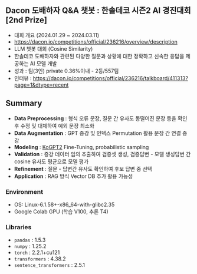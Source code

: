## Dacon 도배하자 Q&A 챗봇 : 한솔데코 시즌2 AI 경진대회 [2nd Prize]

- 대회 개요 (2024.01.29 ~ 2024.03.11)
- https://dacon.io/competitions/official/236216/overview/description
- LLM 챗봇 대회 (Cosine Similarity)
- 한솔데코 도배하자와 관련된 다양한 질문과 상황에 대한 정확하고 신속한 응답을 제공하는 AI 모델 개발
- 성과 : 팀(3인) private 0.36%이내 - 2등/557팀
- 인터뷰 : https://dacon.io/competitions/official/236216/talkboard/411313?page=1&dtype=recent

## Summary  
- **Data Preprocessing** : 형식 오류 문장, 질문 간 유사도 동떨어진 문장 등을 확인 후 수정 및 대체하여 예외 문장 최소화
- **Data Augmentation** : GPT 증강 및 인덱스 Permutation 활용 문장 간 연결 증강
- **Modeling** : [KoGPT2](https://huggingface.co/skt/kogpt2-base-v2) Fine-Tuning, probabilistic sampling 
- **Validation** : 증강 데이터 임의 추출하여 검증셋 생성, 검증답변 - 모델 생성답변 간 cosine 유사도 평균으로 모델 평가
- **Refinement** : 질문 - 답변간 유사도 확인하여 후보 답변 중 선택
- **Application** : RAG 방식 Vector DB 추가 활용 가능성 
  
### Environment
- OS: Linux-6.1.58+-x86_64-with-glibc2.35
- Google Colab GPU (학습 V100, 추론 T4)

### Libraries 
- `pandas` : 1.5.3
- `numpy` : 1.25.2
- `torch` : 2.2.1+cu121
- `transformers` : 4.38.2
- `sentence_transformers` : 2.5.1
